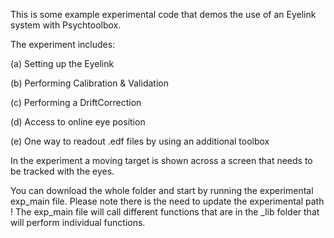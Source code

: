 This is some example experimental code that demos the use of an Eyelink system with Psychtoolbox. 

The experiment includes: 

(a) Setting up the Eyelink

(b) Performing Calibration & Validation 

(c) Performing a DriftCorrection

(d) Access to online eye position

(e) One way to readout .edf files by using an additional toolbox


In the experiment a moving target is shown across a screen that needs to be tracked with the eyes. 

You can download the whole folder and start by running the experimental exp_main file. Please note there is the need to update the experimental path !
The exp_main file will call different functions that are in the _lib folder that will perform individual functions.


